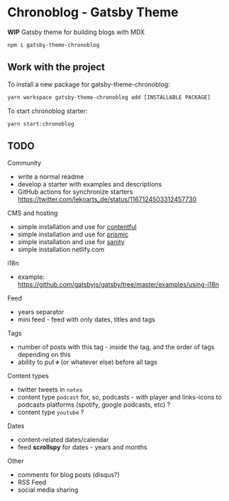 # Chronoblog - Gatsby Theme

**WIP**
Gatsby theme for building blogs with MDX

```sh
npm i gatsby-theme-chronoblog
```

## Work with the project

To install a new package for gatsby-theme-chronoblog:

```sh
yarn workspace gatsby-theme-chronoblog add [INSTALLABLE PACKAGE]
```

To start chronoblog starter:

```sh
yarn start:chronoblog
```

## TODO

Community

- write a normal readme
- develop a starter with examples and descriptions
- GitHub actions for synchronize starters https://twitter.com/lekoarts_de/status/1167124503312457730

CMS and hosting

- simple installation and use for [contentful](https://www.contentful.com/)
- simple installation and use for [prismic](https://prismic.io)
- simple installation and use for [sanity](https://www.sanity.io/)
- simple installation netlify.com

i18n

- example: https://github.com/gatsbyjs/gatsby/tree/master/examples/using-i18n

Feed

- years separator
- mini feed - feed with only dates, titles and tags

Tags

- number of posts with this tag - inside the tag, and the order of tags depending on this
- ability to put `#` (or whatever else) before all tags

Content types

- twitter tweets in `notes`
- content type `podcast` for, so, podcasts - with player and links-icons to podcasts platforms (spotify, google podcasts, etc) ?
- content type `youtube` ?

Dates

- content-related dates/calendar
- feed **scrollspy** for dates - years and months

Other

- comments for blog posts (disqus?)
- RSS Feed
- social media sharing
